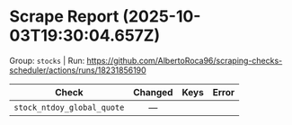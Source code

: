 # Scrape Report (2025-10-03T19:30:04.657Z)

Group: `stocks`  |  Run: https://github.com/AlbertoRoca96/scraping-checks-scheduler/actions/runs/18231856190

| Check | Changed | Keys | Error |
|---|:---:|:--|:--|
| `stock_ntdoy_global_quote` | — |  |  |
